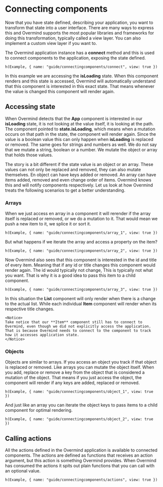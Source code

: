 # Connecting components

Now that you have state defined, describing your application, you want to transform that state into a user interface. There are many ways to express this and Overmind supports the most popular libraries and frameworks for doing this transformation, typically called a view layer. You can also implement a custom view layer if you want to.

The Overmind application instance has a **connect** method and this is used to connect components to the application, exposing the state defined.

```marksy
h(Example, { name: "guide/connectingcomponents/connect", view: true })
```

In this example we are accessing the **isLoading** state. When this component renders and this state is accessed, Overmind will automatically understand that this component is interested in this exact state. That means whenever the value is changed this component will render again.

## Accessing state

When Overmind detects that the **App** component is interested in our **isLoading** state, it is not looking at the value itself, it is looking at the path. The component pointed to **state.isLoading**, which means when a mutation occurs on that path in the state, the component will render again. Since the value is a boolean value this can only happen when **isLoading** is replaced or removed. The same goes for strings and numbers as well. We do not say that we mutate a string, boolean or a number. We mutate the object or array that holds those values.

The story is a bit different if the state value is an object or an array. These values can not only be replaced and removed, they can also mutate themselves. En object can have keys added or removed. An array can have items added, removed and even change order of items. Overmind knows this and will notify components respectively. Let us look at how Overmind treats the following scenarios to get a better understanding.

### Arrays

When we just access en array in a component it will rerender if the array itself is replaced or removed, or we do a mutation to it. That would mean we push a new item to it, we splice it or sort it.

```marksy
h(Example, { name: "guide/connectingcomponents/array_1", view: true })
```

But what happens if we iterate the array and access a property on the item?

```marksy
h(Example, { name: "guide/connectingcomponents/array_2", view: true })
```

Now Overmind also sees that this component is interested in the id and title of every item. Meaning that if any id or title changes this component would render again. The id would typically not change, This is typically not what you want. That is why it is a good idea to pass this item to a child component.

```marksy
h(Example, { name: "guide/connectingcomponents/array_3", view: true })
```

In this situation the **List** component will only render when there is a change to the actual list. While each individual **Item** component will render when its respective title changes.

```marksy
<Notice>
Take notice that our **Item** component still has to connect to Overmind, even though we did not explicitly access the application. That is because Overmind needs to connect to the component to track how it accesses application state.
</Notice>
```

### Objects

Objects are similar to arrays. If you access an object you track if that object is replaced or removed. Like arrays you can mutate the object itself. When you add, replace or remove a key from the object that is considered a mutation of the object. That means if you just access the object, the component will render if any keys are added, replaced or removed.

```marksy
h(Example, { name: "guide/connectingcomponents/object_1", view: true })
```

And just like an array you can iterate the object keys to pass items to a child component for optimal rendering. 

```marksy
h(Example, { name: "guide/connectingcomponents/object_2", view: true })
```

## Calling actions

All the actions defined in the Overmind application is available to connected components. The actions are defined as functions that receives an action argument, but this action is something Overmind provides. When Overmind has consumed the actions it spits out plain functions that you can call with an optional value.

```marksy
h(Example, { name: "guide/connectingcomponents/actions", view: true })
```